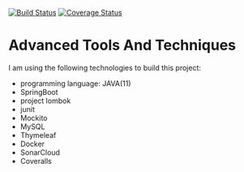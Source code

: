 [![Build Status](https://travis-ci.com/sreeUNIFI/ATAT.svg?branch=master)](https://travis-ci.com/sreeUNIFI/ATAT) [![Coverage Status](https://coveralls.io/repos/github/sreeUNIFI/ATAT/badge.svg)](https://coveralls.io/github/sreeUNIFI/ATAT)
 
# Advanced Tools And Techniques
I am using the following technologies to build this project:
   - programming language: JAVA(11)
   - SpringBoot
   - project lombok
   - junit
   - Mockito
   - MySQL
   - Thymeleaf
   - Docker
   - SonarCloud
   - Coveralls

   
